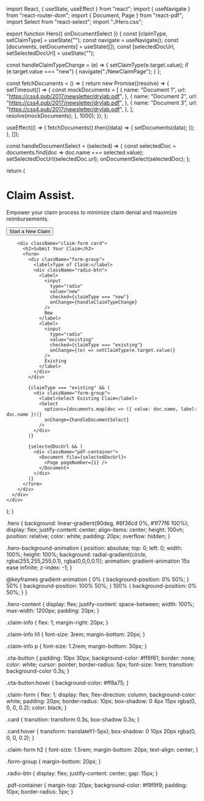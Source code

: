 import React, { useState, useEffect } from "react";
import { useNavigate } from "react-router-dom";
import { Document, Page } from "react-pdf";
import Select from "react-select";
import "./Hero.css";

export function Hero({ onDocumentSelect }) {
  const [claimType, setClaimType] = useState("");
  const navigate = useNavigate();
  const [documents, setDocuments] = useState([]);
  const [selectedDocUrl, setSelectedDocUrl] = useState("");

  const handleClaimTypeChange = (e) => {
    setClaimType(e.target.value);
    if (e.target.value === "new") {
      navigate("./NewClaimPage"); 
    }
  };

  const fetchDocuments = () => {
    return new Promise((resolve) => {
      setTimeout(() => {
        const mockDocuments = [
          {
            name: "Document 1",
            url: "https://css4.pub/2017/newsletter/drylab.pdf",
          },
          {
            name: "Document 2",
            url: "https://css4.pub/2017/newsletter/drylab.pdf",
          },
          {
            name: "Document 3",
            url: "https://css4.pub/2017/newsletter/drylab.pdf",
          },
        ];
        resolve(mockDocuments);
      }, 1000);
    });
  };

  useEffect(() => {
    fetchDocuments().then((data) => {
      setDocuments(data);
    });
  }, []);

  const handleDocumentSelect = (selected) => {
    const selectedDoc = documents.find(doc => doc.name === selected.value);
    setSelectedDocUrl(selectedDoc.url);
    onDocumentSelect(selectedDoc);
  };

  return (
    <div className="hero">
      <div className="hero-background-animation"></div>
      <div className="hero-content">
        <div className="claim-info">
          <h1>Claim Assist.</h1>
          <p>
            Empower your claim process to minimize claim denial and maximize reimbursements.
          </p>
          <button className="cta-button">Start a New Claim</button>
        </div>

        <div className="claim-form card">
          <h2>Submit Your Claim</h2>
          <form>
            <div className="form-group">
              <label>Type of Claim:</label>
              <div className="radio-btn">
                <label>
                  <input
                    type="radio"
                    value="new"
                    checked={claimType === "new"}
                    onChange={handleClaimTypeChange}
                  />
                  New
                </label>
                <label>
                  <input
                    type="radio"
                    value="existing"
                    checked={claimType === "existing"}
                    onChange={(e) => setClaimType(e.target.value)}
                  />
                  Existing
                </label>
              </div>
            </div>

            {claimType === "existing" && (
              <div className="form-group">
                <label>Select Existing Claim</label>
                <Select 
                  options={documents.map(doc => ({ value: doc.name, label: doc.name }))}
                  onChange={handleDocumentSelect}
                />
              </div>
            )}

            {selectedDocUrl && (
              <div className="pdf-container">
                <Document file={selectedDocUrl}>
                  <Page pageNumber={1} />
                </Document>
              </div>
            )}
          </form>
        </div>
      </div>
    </div>
  );
}




.hero {
  background: linear-gradient(90deg, #6f36cd 0%, #1f77f6 100%);
  display: flex;
  justify-content: center;
  align-items: center;
  height: 100vh;
  position: relative;
  color: white;
  padding: 20px;
  overflow: hidden;
}

.hero-background-animation {
  position: absolute;
  top: 0;
  left: 0;
  width: 100%;
  height: 100%;
  background: radial-gradient(circle, rgba(255,255,255,0.1), rgba(0,0,0,0.1));
  animation: gradient-animation 15s ease infinite;
  z-index: -1;
}

@keyframes gradient-animation {
  0% { background-position: 0% 50%; }
  50% { background-position: 100% 50%; }
  100% { background-position: 0% 50%; }
}

.hero-content {
  display: flex;
  justify-content: space-between;
  width: 100%;
  max-width: 1200px;
  padding: 20px;
}

.claim-info {
  flex: 1;
  margin-right: 20px;
}

.claim-info h1 {
  font-size: 3rem;
  margin-bottom: 20px;
}

.claim-info p {
  font-size: 1.2rem;
  margin-bottom: 30px;
}

.cta-button {
  padding: 10px 30px;
  background-color: #ff6f61;
  border: none;
  color: white;
  cursor: pointer;
  border-radius: 5px;
  font-size: 1rem;
  transition: background-color 0.3s;
}

.cta-button:hover {
  background-color: #ff8a75;
}

.claim-form {
  flex: 1;
  display: flex;
  flex-direction: column;
  background-color: white;
  padding: 20px;
  border-radius: 10px;
  box-shadow: 0 4px 15px rgba(0, 0, 0, 0.2);
  color: black;
}

.card {
  transition: transform 0.3s, box-shadow 0.3s;
}

.card:hover {
  transform: translateY(-5px);
  box-shadow: 0 10px 20px rgba(0, 0, 0, 0.2);
}

.claim-form h2 {
  font-size: 1.5rem;
  margin-bottom: 20px;
  text-align: center;
}

.form-group {
  margin-bottom: 20px;
}

.radio-btn {
  display: flex;
  justify-content: center;
  gap: 15px;
}

.pdf-container {
  margin-top: 20px;
  background-color: #f9f9f9;
  padding: 10px;
  border-radius: 5px;
}
